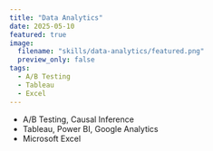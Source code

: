 ```yaml
---
title: "Data Analytics"
date: 2025-05-10
featured: true
image:
  filename: "skills/data-analytics/featured.png"
  preview_only: false
tags:
  - A/B Testing
  - Tableau
  - Excel
---
```


- A/B Testing, Causal Inference  
- Tableau, Power BI, Google Analytics  
- Microsoft Excel

<!--more-->
